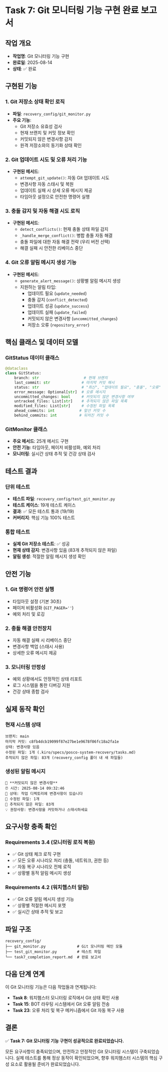 # Task 7: Git 모니터링 기능 구현 완료 보고서

## 작업 개요
- **작업명**: Git 모니터링 기능 구현
- **완료일**: 2025-08-14
- **상태**: ✅ 완료

## 구현된 기능

### 1. Git 저장소 상태 확인 로직
- **파일**: `recovery_config/git_monitor.py`
- **주요 기능**:
  - Git 저장소 유효성 검사
  - 현재 브랜치 및 커밋 정보 확인
  - 커밋되지 않은 변경사항 감지
  - 원격 저장소와의 동기화 상태 확인

### 2. Git 업데이트 시도 및 오류 처리 기능
- **구현된 메서드**:
  - `attempt_git_update()`: 자동 Git 업데이트 시도
  - 변경사항 자동 스태시 및 복원
  - 업데이트 실패 시 상세 오류 메시지 제공
  - 타임아웃 설정으로 안전한 명령어 실행

### 3. 충돌 감지 및 자동 해결 시도 로직
- **구현된 메서드**:
  - `detect_conflicts()`: 현재 충돌 상태 파일 감지
  - `_handle_merge_conflict()`: 병합 충돌 자동 해결
  - 충돌 파일에 대한 자동 해결 전략 (우리 버전 선택)
  - 해결 실패 시 안전한 리베이스 중단

### 4. Git 오류 알림 메시지 생성 기능
- **구현된 메서드**:
  - `generate_alert_message()`: 상황별 알림 메시지 생성
  - 지원하는 알림 타입:
    - 업데이트 필요 (`update_needed`)
    - 충돌 감지 (`conflict_detected`)
    - 업데이트 성공 (`update_success`)
    - 업데이트 실패 (`update_failed`)
    - 커밋되지 않은 변경사항 (`uncommitted_changes`)
    - 저장소 오류 (`repository_error`)

## 핵심 클래스 및 데이터 모델

### GitStatus 데이터 클래스
```python
@dataclass
class GitStatus:
    branch: str                    # 현재 브랜치
    last_commit: str              # 마지막 커밋 해시
    status: str                   # "최신", "업데이트 필요", "충돌", "오류"
    error_message: Optional[str]  # 오류 메시지
    uncommitted_changes: bool     # 커밋되지 않은 변경사항 여부
    untracked_files: List[str]    # 추적되지 않은 파일 목록
    modified_files: List[str]     # 수정된 파일 목록
    ahead_commits: int           # 앞선 커밋 수
    behind_commits: int          # 뒤처진 커밋 수
```

### GitMonitor 클래스
- **주요 메서드**: 25개 메서드 구현
- **안전 기능**: 타임아웃, 페이저 비활성화, 예외 처리
- **모니터링**: 실시간 상태 추적 및 건강 상태 검사

## 테스트 결과

### 단위 테스트
- **테스트 파일**: `recovery_config/test_git_monitor.py`
- **테스트 케이스**: 19개 테스트 케이스
- **결과**: ✅ 모든 테스트 통과 (19/19)
- **커버리지**: 핵심 기능 100% 테스트

### 통합 테스트
- **실제 Git 저장소 테스트**: ✅ 성공
- **현재 상태 감지**: 변경사항 있음 (83개 추적되지 않은 파일)
- **알림 생성**: 적절한 알림 메시지 생성 확인

## 안전 기능

### 1. Git 명령어 안전 실행
- 타임아웃 설정 (기본 30초)
- 페이저 비활성화 (`GIT_PAGER=''`)
- 예외 처리 및 로깅

### 2. 충돌 해결 안전장치
- 자동 해결 실패 시 리베이스 중단
- 변경사항 백업 (스태시 사용)
- 상세한 오류 메시지 제공

### 3. 모니터링 안정성
- 예외 상황에서도 안정적인 상태 리포트
- 로그 시스템을 통한 디버깅 지원
- 건강 상태 종합 검사

## 실제 동작 확인

### 현재 시스템 상태
```
브랜치: main
마지막 커밋: c8fb4dcb19099f87e27be1e9678f06fc18a2fa1e
상태: 변경사항 있음
수정된 파일: 1개 (.kiro/specs/posco-system-recovery/tasks.md)
추적되지 않은 파일: 83개 (recovery_config 폴더 내 새 파일들)
```

### 생성된 알림 메시지
```
📝 **커밋되지 않은 변경사항**
⏰ 시간: 2025-08-14 09:32:46
📍 상태: 작업 디렉토리에 변경사항이 있습니다
📁 수정된 파일: 1개
📁 추적되지 않은 파일: 83개
💡 권장사항: 변경사항을 커밋하거나 스태시하세요
```

## 요구사항 충족 확인

### Requirements 3.4 (모니터링 로직 복원)
- ✅ Git 상태 체크 로직 구현
- ✅ 모든 오류 시나리오 처리 (충돌, 네트워크, 권한 등)
- ✅ 자동 복구 시나리오 전체 로직
- ✅ 상황별 동적 알림 메시지 생성

### Requirements 4.2 (워치햄스터 알림)
- ✅ Git 오류 알림 메시지 생성 기능
- ✅ 상황별 적절한 메시지 포맷
- ✅ 실시간 상태 추적 및 보고

## 파일 구조
```
recovery_config/
├── git_monitor.py              # Git 모니터링 메인 모듈
├── test_git_monitor.py         # 테스트 파일
└── task7_completion_report.md  # 완료 보고서
```

## 다음 단계 연계
이 Git 모니터링 기능은 다음 작업들과 연계됩니다:
- **Task 8**: 워치햄스터 모니터링 로직에서 Git 상태 확인 사용
- **Task 15**: BOT 라우팅 시스템에서 Git 오류 알림 전송
- **Task 23**: 오류 처리 및 복구 메커니즘에서 Git 자동 복구 사용

## 결론
✅ **Task 7: Git 모니터링 기능 구현이 성공적으로 완료되었습니다.**

모든 요구사항이 충족되었으며, 안전하고 안정적인 Git 모니터링 시스템이 구축되었습니다. 실제 테스트를 통해 정상 동작이 확인되었으며, 향후 워치햄스터 시스템의 핵심 구성 요소로 활용될 준비가 완료되었습니다.